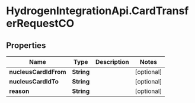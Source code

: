 # HydrogenIntegrationApi.CardTransferRequestCO

## Properties
Name | Type | Description | Notes
------------ | ------------- | ------------- | -------------
**nucleusCardIdFrom** | **String** |  | [optional] 
**nucleusCardIdTo** | **String** |  | [optional] 
**reason** | **String** |  | [optional] 


